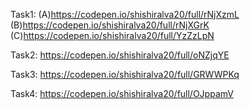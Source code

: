 Task1: (A)https://codepen.io/shishiralva20/full/rNjXzmL </br>
       (B)https://codepen.io/shishiralva20/full/rNjXGrK </br>
       (C)https://codepen.io/shishiralva20/full/YzZzLpN </br>

Task2: https://codepen.io/shishiralva20/full/oNZjqYE </br>

Task3: https://codepen.io/shishiralva20/full/GRWWPKq </br>

Task4: https://codepen.io/shishiralva20/full/OJppamV
